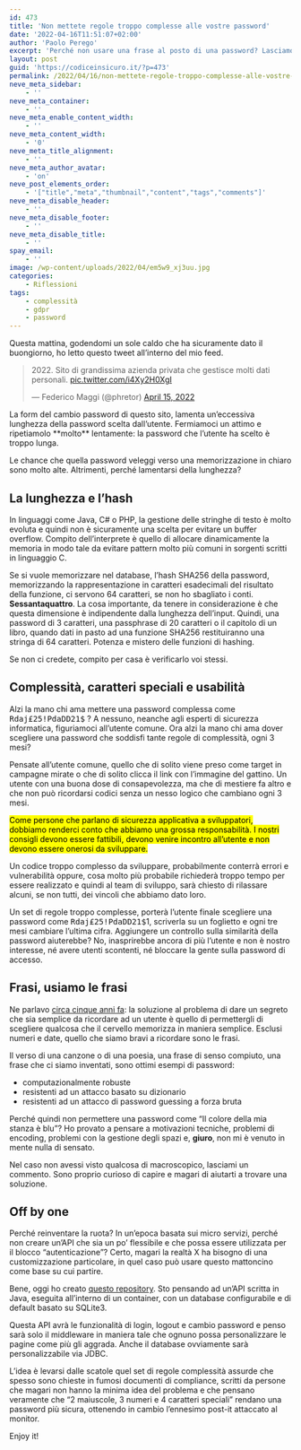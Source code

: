 ```yaml
---
id: 473
title: 'Non mettete regole troppo complesse alle vostre password'
date: '2022-04-16T11:51:07+02:00'
author: 'Paolo Perego'
excerpt: 'Perché non usare una frase al posto di una password? Lasciamoci alle spalle regole di complessità obsolete e abbracciamo l''usabilità con un occhio di riguardo alla sicurezza.'
layout: post
guid: 'https://codiceinsicuro.it/?p=473'
permalink: /2022/04/16/non-mettete-regole-troppo-complesse-alle-vostre-password/
neve_meta_sidebar:
    - ''
neve_meta_container:
    - ''
neve_meta_enable_content_width:
    - ''
neve_meta_content_width:
    - '0'
neve_meta_title_alignment:
    - ''
neve_meta_author_avatar:
    - 'on'
neve_post_elements_order:
    - '["title","meta","thumbnail","content","tags","comments"]'
neve_meta_disable_header:
    - ''
neve_meta_disable_footer:
    - ''
neve_meta_disable_title:
    - ''
spay_email:
    - ''
image: /wp-content/uploads/2022/04/em5w9_xj3uu.jpg
categories:
    - Riflessioni
tags:
    - complessità
    - gdpr
    - password
---
```


Questa mattina, godendomi un sole caldo che ha sicuramente dato il buongiorno, ho letto questo tweet all’interno del mio feed.

> 2022\. Sito di grandissima azienda privata che gestisce molti dati personali. [pic.twitter.com/i4Xy2H0XgI](https://t.co/i4Xy2H0XgI)
> 
> — Federico Maggi (@phretor) [April 15, 2022](https://twitter.com/phretor/status/1514875162444931073?ref_src=twsrc%5Etfw)

 <script async="" charset="utf-8" src="https://platform.twitter.com/widgets.js"></script>La form del cambio password di questo sito, lamenta un’eccessiva lunghezza della password scelta dall’utente. Fermiamoci un attimo e ripetiamolo **molto** lentamente: la password che l’utente ha scelto è troppo lunga.

Le chance che quella password veleggi verso una memorizzazione in chiaro sono molto alte. Altrimenti, perché lamentarsi della lunghezza?

## La lunghezza e l’hash

In linguaggi come Java, C# o PHP, la gestione delle stringhe di testo è molto evoluta e quindi non è sicuramente una scelta per evitare un buffer overflow. Compito dell’interprete è quello di allocare dinamicamente la memoria in modo tale da evitare pattern molto più comuni in sorgenti scritti in linguaggio C.

Se si vuole memorizzare nel database, l’hash SHA256 della password, memorizzando la rappresentazione in caratteri esadecimali del risultato della funzione, ci servono 64 caratteri, se non ho sbagliato i conti. **Sessantaquattro**. La cosa importante, da tenere in considerazione è che questa dimensione è indipendente dalla lunghezza dell’input. Quindi, una password di 3 caratteri, una passphrase di 20 caratteri o il capitolo di un libro, quando dati in pasto ad una funzione SHA256 restituiranno una stringa di 64 caratteri. Potenza e mistero delle funzioni di hashing.

Se non ci credete, compito per casa è verificarlo voi stessi.

## Complessità, caratteri speciali e usabilità

Alzi la mano chi ama mettere una password complessa come <kbd>Rdaj£25!PdaDD21$</kbd> ? A nessuno, neanche agli esperti di sicurezza informatica, figuriamoci all’utente comune. Ora alzi la mano chi ama dover scegliere una password che soddisfi tante regole di complessità, ogni 3 mesi?

Pensate all’utente comune, quello che di solito viene preso come target in campagne mirate o che di solito clicca il link con l’immagine del gattino. Un utente con una buona dose di consapevolezza, ma che di mestiere fa altro e che non può ricordarsi codici senza un nesso logico che cambiano ogni 3 mesi.

<mark class="wp-block-coblocks-highlight__content">Come persone che parlano di sicurezza applicativa a sviluppatori, dobbiamo renderci conto che abbiamo una grossa responsabilità. I nostri consigli devono essere fattibili, devono venire incontro all’utente e non devono essere onerosi da sviluppare.</mark>

Un codice troppo complesso da sviluppare, probabilmente conterrà errori e vulnerabilità oppure, cosa molto più probabile richiederà troppo tempo per essere realizzato e quindi al team di sviluppo, sarà chiesto di rilassare alcuni, se non tutti, dei vincoli che abbiamo dato loro.

Un set di regole troppo complesse, porterà l’utente finale scegliere una password come <kbd>Rdaj£25!PdaDD21$</kbd>1, scriverla su un foglietto e ogni tre mesi cambiare l’ultima cifra. Aggiungere un controllo sulla similarità della password aiuterebbe? No, inasprirebbe ancora di più l’utente e non è nostro interesse, né avere utenti scontenti, né bloccare la gente sulla password di accesso.

## Frasi, usiamo le frasi

Ne parlavo [circa cinque anni fa](https://codiceinsicuro.it/2017/03/13/entropia-password-e-passphrase/): la soluzione al problema di dare un segreto che sia semplice da ricordare ad un utente è quello di permettergli di scegliere qualcosa che il cervello memorizza in maniera semplice. Esclusi numeri e date, quello che siamo bravi a ricordare sono le frasi.

Il verso di una canzone o di una poesia, una frase di senso compiuto, una frase che ci siamo inventati, sono ottimi esempi di password:

- computazionalmente robuste
- resistenti ad un attacco basato su dizionario
- resistenti ad un attacco di password guessing a forza bruta

Perché quindi non permettere una password come “Il colore della mia stanza è blu”? Ho provato a pensare a motivazioni tecniche, problemi di encoding, problemi con la gestione degli spazi e, **giuro**, non mi è venuto in mente nulla di sensato.

Nel caso non avessi visto qualcosa di macroscopico, lasciami un commento. Sono proprio curioso di capire e magari di aiutarti a trovare una soluzione.

## Off by one

Perché reinventare la ruota? In un’epoca basata sui micro servizi, perché non creare un’API che sia un po’ flessibile e che possa essere utilizzata per il blocco “autenticazione”? Certo, magari la realtà X ha bisogno di una customizzazione particolare, in quel caso può usare questo mattoncino come base su cui partire.

Bene, oggi ho creato [questo repository](https://github.com/thesp0nge/deadly-simple-login-api). Sto pensando ad un’API scritta in Java, eseguita all’interno di un container, con un database configurabile e di default basato su SQLite3.

Questa API avrà le funzionalità di login, logout e cambio password e penso sarà solo il middleware in maniera tale che ognuno possa personalizzare le pagine come più gli aggrada. Anche il database ovviamente sarà personalizzabile via JDBC.

L’idea è levarsi dalle scatole quel set di regole complessità assurde che spesso sono chieste in fumosi documenti di compliance, scritti da persone che magari non hanno la minima idea del problema e che pensano veramente che “2 maiuscole, 3 numeri e 4 caratteri speciali” rendano una password più sicura, ottenendo in cambio l’ennesimo post-it attaccato al monitor.

Enjoy it!